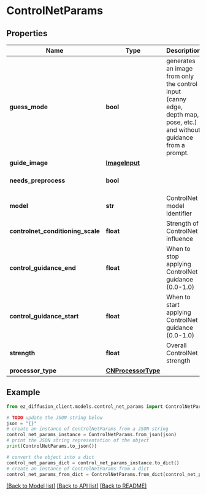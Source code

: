 # ControlNetParams


## Properties

Name | Type | Description | Notes
------------ | ------------- | ------------- | -------------
**guess_mode** | **bool** | generates an image from only the control input (canny edge, depth map, pose, etc.) and without guidance from a prompt. | [optional] [default to False]
**guide_image** | [**ImageInput**](ImageInput.md) |  | 
**needs_preprocess** | **bool** |  | [optional] [default to False]
**model** | **str** | ControlNet model identifier | [optional] 
**controlnet_conditioning_scale** | **float** | Strength of ControlNet influence | [optional] [default to 1.0]
**control_guidance_end** | **float** | When to stop applying ControlNet guidance (0.0-1.0) | [optional] [default to 1.0]
**control_guidance_start** | **float** | When to start applying ControlNet guidance (0.0-1.0) | [optional] [default to 0.0]
**strength** | **float** | Overall ControlNet strength | [optional] [default to 0.7]
**processor_type** | [**CNProcessorType**](CNProcessorType.md) |  | 

## Example

```python
from ez_diffusion_client.models.control_net_params import ControlNetParams

# TODO update the JSON string below
json = "{}"
# create an instance of ControlNetParams from a JSON string
control_net_params_instance = ControlNetParams.from_json(json)
# print the JSON string representation of the object
print(ControlNetParams.to_json())

# convert the object into a dict
control_net_params_dict = control_net_params_instance.to_dict()
# create an instance of ControlNetParams from a dict
control_net_params_from_dict = ControlNetParams.from_dict(control_net_params_dict)
```
[[Back to Model list]](../README.md#documentation-for-models) [[Back to API list]](../README.md#documentation-for-api-endpoints) [[Back to README]](../README.md)


